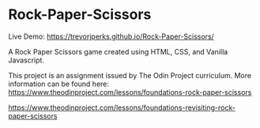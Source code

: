 # Rock-Paper-Scissors

Live Demo: https://trevorjperks.github.io/Rock-Paper-Scissors/


A Rock Paper Scissors game created using HTML, CSS, and Vanilla Javascript. 


This project is an assignment issued by The Odin Project curriculum. More information can be found here: https://www.theodinproject.com/lessons/foundations-rock-paper-scissors

https://www.theodinproject.com/lessons/foundations-revisiting-rock-paper-scissors
